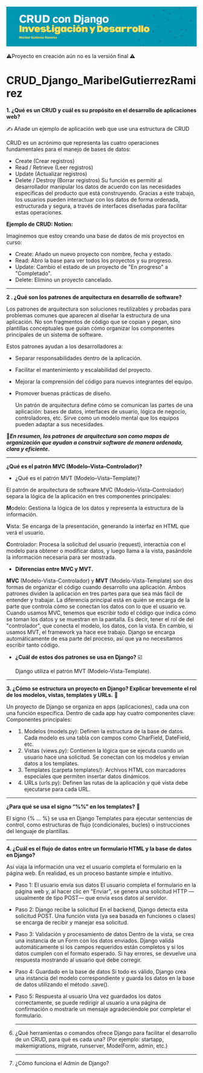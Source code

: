 <p align="center">
  <img src="CARATULA%20DJANGO.png" alt="Carátula del Proyecto" width="1000"/>
</p>

⚠️Proyecto en creación aún no es la versión final ⚠️
# CRUD_Django_MaribelGutierrezRamirez


**1. ¿Qué es un CRUD y cuál es su propósito en el desarrollo de aplicaciones web?**


✍️ Añade un ejemplo de aplicación web que use una estructura de CRUD


CRUD es un acrónimo que representa las cuatro operaciones fundamentales para el manejo de bases de datos:
- Create (Crear registros)
- Read / Retrieve (Leer registros)
- Update (Actualizar registros)
- Delete / Destroy (Borrar registros)
Su función es permitir al desarrollador manipular los datos de acuerdo con las necesidades específicas del producto que está construyendo.
Gracias a este trabajo, los usuarios pueden interactuar con los datos de forma ordenada, estructurada y segura, a través de interfaces diseñadas para facilitar estas operaciones.

**Ejemplo de CRUD:
Notion:**

Imaginemos que estoy creando una base de datos de mis proyectos en curso:
- Create: Añado un nuevo proyecto con nombre, fecha y estado.
- Read: Abro la base para ver todos los proyectos y su progreso.
- Update: Cambio el estado de un proyecto de "En progreso" a "Completado".
- Delete: Elimino un proyecto cancelado.

---

**2 . ¿Qué son los patrones de arquitectura en desarrollo de software?**

Los patrones de arquitectura son soluciones reutilizables y probadas para problemas comunes que aparecen al diseñar la estructura de una aplicación. No son fragmentos de código que se copian y pegan, sino plantillas conceptuales que guían cómo organizar los componentes principales de un sistema de software.

Estos patrones ayudan a los desarrolladores a:

- Separar responsabilidades dentro de la aplicación.
- Facilitar el mantenimiento y escalabilidad del proyecto.
- Mejorar la comprensión del código para nuevos integrantes del equipo.
- Promover buenas prácticas de diseño.

  Un patrón de arquitectura define cómo se comunican las partes de una aplicación: bases de datos, interfaces de usuario, lógica de negocio, controladores, etc. Sirve como un modelo mental que los equipos pueden adaptar a sus necesidades.

📌***En resumen, los patrones de arquitectura son como mapas de organización que ayudan a construir software de manera ordenada, clara y eficiente.***

  
---

**¿Qué es el patrón MVC (Modelo–Vista–Controlador)?**
 - ¿Qué es el patrón MVT (Modelo–Vista–Template)?

El patrón de arquitectura de software MVC (Modelo–Vista–Controlador) separa la lógica de la aplicación en tres componentes principales:

**M**odelo: Gestiona la lógica de los datos y representa la estructura de la información.

**V**ista: Se encarga de la presentación, generando la interfaz en HTML que verá el usuario.

**C**ontrolador: Procesa la solicitud del usuario (request), interactúa con el modelo para obtener o modificar datos, y luego llama a la vista, pasándole la información necesaria para ser mostrada.


 - **Diferencias entre MVC y MVT.**
   
**MVC** (Modelo-Vista-Controlador) y **MVT** (Modelo-Vista-Template) son dos formas de organizar el código cuando desarrollo una aplicación. Ambos patrones dividen la aplicación en tres partes para que sea más fácil de entender y trabajar. La diferencia principal está en quién se encarga de la parte que controla cómo se conectan los datos con lo que el usuario ve.
Cuando usamos MVC, tenemos que escribir todo el código que indica cómo se toman los datos y se muestran en la pantalla. Es decir, tener el rol de del "controlador", que conecta el modelo, los datos, con la vista.
En cambio, si usamos MVT, el framework ya hace ese trabajo. Django se encarga automáticamente de esa parte del proceso, así que ya no necesitamos escribir tanto código.

 - **¿Cuál de estos dos patrones se usa en Django?** ☑️
   
   Django utiliza el patrón MVT (Modelo-Vista-Template).
___

**3. ¿Cómo se estructura un proyecto en Django? Explicar brevemente el rol de los modelos, vistas, templates y URLs.** 👀

Un proyecto de Django se organiza en apps (aplicaciones), cada una con una función específica. Dentro de cada app hay cuatro componentes clave:
Componentes principales:
- 1. Modelos (models.py): Definen la estructura de la base de datos. Cada modelo es una tabla con campos como CharField, DateField, etc.
- 2. Vistas (views.py): Contienen la lógica que se ejecuta cuando un usuario hace una solicitud. Se conectan con los modelos y envían datos a los templates.
- 3. Templates (carpeta templates/): Archivos HTML con marcadores especiales que permiten insertar datos dinámicos.
- 4. URLs (urls.py): Definen las rutas de la aplicación y qué vista debe ejecutarse para cada URL.
___
     
**¿Para qué se usa el signo “%%” en los templates?** 🤔

El signo {% ... %} se usa en Django Templates para ejecutar sentencias de control, como estructuras de flujo (condicionales, bucles) o instrucciones del lenguaje de plantillas.
  ___
**4. ¿Cuál es el flujo de datos entre un formulario HTML y la base de datos en Django?**

Así viaja la información una vez el usuario completa el formulario en la página web. En realidad, es un proceso bastante simple e intuitivo.

- Paso 1: El usuario envía sus datos
El usuario completa el formulario en la página web y, al hacer clic en "Enviar", se genera una solicitud HTTP —usualmente de tipo POST— que envía esos datos al servidor.

- Paso 2: Django recibe la solicitud
En el backend, Django detecta esta solicitud POST. Una función vista (ya sea basada en funciones o clases) se encarga de recibir y manejar esa solicitud.

- Paso 3: Validación y procesamiento de datos
Dentro de la vista, se crea una instancia de un Form con los datos enviados. Django valida automáticamente si los campos requeridos están completos y si los datos cumplen con el formato esperado. Si hay errores, se devuelve una respuesta mostrando al usuario qué debe corregir.

- Paso 4: Guardado en la base de datos
Si todo es válido, Django crea una instancia del modelo correspondiente y guarda los datos en la base de datos utilizando el método .save().

- Paso 5: Respuesta al usuario
Una vez guardados los datos correctamente, se puede redirigir al usuario a una página de confirmación o mostrarle un mensaje agradeciéndole por completar el formulario.
   ___
6. ¿Qué herramientas o comandos ofrece Django para facilitar el desarrollo de un CRUD, para qué es cada una? (Por ejemplo: startapp, makemigrations, migrate, runserver, ModelForm, admin, etc.)
   ___
8. ¿Cómo funciona el Admin de Django? 



